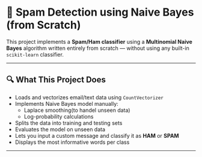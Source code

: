 # 🧠 Spam Detection using Naive Bayes (from Scratch)

This project implements a **Spam/Ham classifier** using a **Multinomial Naive Bayes** algorithm written entirely from scratch — without using any built-in `scikit-learn` classifier.

---

## 🔍 What This Project Does

- Loads and vectorizes email/text data using `CountVectorizer`
- Implements Naive Bayes model manually:
  - Laplace smoothing(to handel unseen data)
  - Log-probability calculations
- Splits the data into training and testing sets
- Evaluates the model on unseen data
- Lets you input a custom message and classify it as **HAM** or **SPAM**
- Displays the most informative words per class

---

